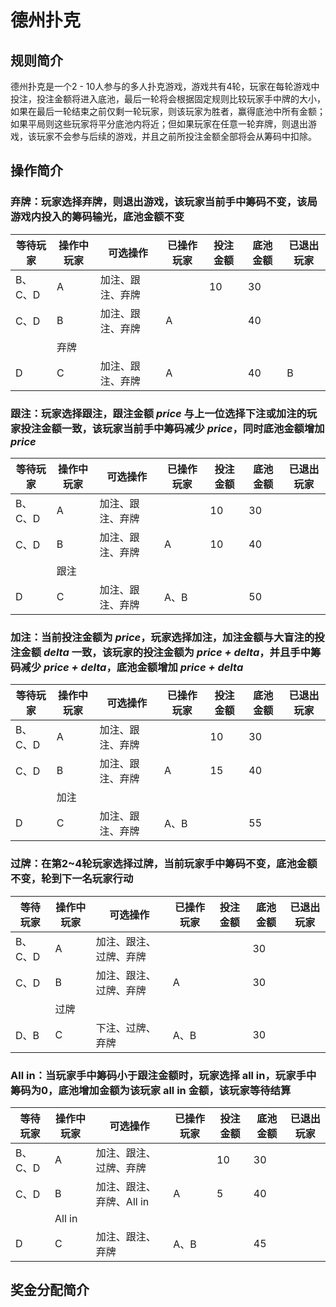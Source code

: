 # 德州扑克

## 规则简介

德州扑克是一个2 - 10人参与的多人扑克游戏，游戏共有4轮，玩家在每轮游戏中投注，投注金额将进入底池，最后一轮将会根据固定规则比较玩家手中牌的大小，如果在最后一轮结束之前仅剩一轮玩家，则该玩家为胜者，赢得底池中所有金额；如果平局则这些玩家将平分底池内将近；但如果玩家在任意一轮弃牌，则退出游戏，该玩家不会参与后续的游戏，并且之前所投注金额全部将会从筹码中扣除。

## 操作简介

### 弃牌：玩家选择弃牌，则退出游戏，该玩家当前手中筹码不变，该局游戏内投入的筹码输光，底池金额不变

| 等待玩家 | 操作中玩家 | 可选操作         | 已操作玩家 | 投注金额 | 底池金额 | 已退出玩家 |
| -------- | ---------- | ---------------- | ---------- | -------- | -------- | ---------- |
| B、C、D  | A          | 加注、跟注、弃牌 |            | 10       | 30       |            |
| C、D     | B          | 加注、跟注、弃牌 | A          |          | 40       |            |
|          | 弃牌       |                  |            |          |          |            |
| D        | C          | 加注、跟注、弃牌 | A          |          | 40       | B          |

### 跟注：玩家选择跟注，跟注金额 *price* 与上一位选择下注或加注的玩家投注金额一致，该玩家当前手中筹码减少 *price*，同时底池金额增加 *price*

| 等待玩家 | 操作中玩家 | 可选操作         | 已操作玩家 | 投注金额 | 底池金额 | 已退出玩家 |
| -------- | ---------- | ---------------- | ---------- | -------- | -------- | ---------- |
| B、C、D  | A          | 加注、跟注、弃牌 |            | 10       | 30       |            |
| C、D     | B          | 加注、跟注、弃牌 | A          | 10       | 40       |            |
|          | 跟注       |                  |            |          |          |            |
| D        | C          | 加注、跟注、弃牌 | A、B       |          | 50       |            |

### 加注：当前投注金额为 *price*，玩家选择加注，加注金额与大盲注的投注金额 *delta* 一致，该玩家的投注金额为 *price + delta*，并且手中筹码减少 *price + delta*，底池金额增加 *price + delta*

| 等待玩家 | 操作中玩家 | 可选操作         | 已操作玩家 | 投注金额 | 底池金额 | 已退出玩家 |
| -------- | ---------- | ---------------- | ---------- | -------- | -------- | ---------- |
| B、C、D  | A          | 加注、跟注、弃牌 |            | 10       | 30       |            |
| C、D     | B          | 加注、跟注、弃牌 | A          | 15       | 40       |            |
|          | 加注       |                  |            |          |          |            |
| D        | C          | 加注、跟注、弃牌 | A、B       |          | 55       |            |

### 过牌：在第2~4轮玩家选择过牌，当前玩家手中筹码不变，底池金额不变，轮到下一名玩家行动

| 等待玩家 | 操作中玩家 | 可选操作               | 已操作玩家 | 投注金额 | 底池金额 | 已退出玩家 |
| -------- | ---------- | ---------------------- | ---------- | -------- | -------- | ---------- |
| B、C、D  | A          | 加注、跟注、过牌、弃牌 |            |          | 30       |            |
| C、D     | B          | 加注、跟注、过牌、弃牌 | A          |          | 30       |            |
|          | 过牌       |                        |            |          |          |            |
| D、B     | C          | 下注、过牌、弃牌       | A、B       |          | 30       |            |

### All in：当玩家手中筹码小于跟注金额时，玩家选择 all in，玩家手中筹码为0，底池增加金额为该玩家 all in 金额，该玩家等待结算

| 等待玩家 | 操作中玩家 | 可选操作                 | 已操作玩家 | 投注金额 | 底池金额 | 已退出玩家 |
| -------- | ---------- | ------------------------ | ---------- | -------- | -------- | ---------- |
| B、C、D  | A          | 加注、跟注、过牌、弃牌   |            | 10       | 30       |            |
| C、D     | B          | 加注、跟注、弃牌、All in | A          | 5        | 40       |            |
|          | All in     |                          |            |          |          |            |
| D        | C          | 加注、跟注、弃牌         | A、B       |          | 45       |            |

## 奖金分配简介